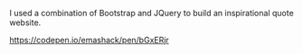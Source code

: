 I used a combination of Bootstrap and JQuery to build an inspirational quote website. 

https://codepen.io/emashack/pen/bGxERjr
